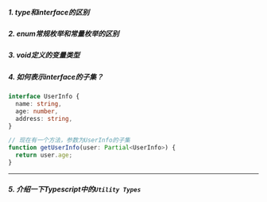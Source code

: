 ##### 1. type和interface的区别

##### 2. enum常规枚举和常量枚举的区别

##### 3. void定义的变量类型

##### 4. 如何表示interface的子集？

```typescript
interface UserInfo {
  name: string,
  age: number,
  address: string,
}

// 现在有一个方法，参数为UserInfo的子集
function getUserInfo(user: Partial<UserInfo>) {
  return user.age;
}
```

---

##### 5. 介绍一下Typescript中的`Utility Types`



